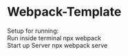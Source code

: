 # Webpack-Template

Setup for running: \
Run inside terminal npx webpack \
Start up Server npx webpack serve
